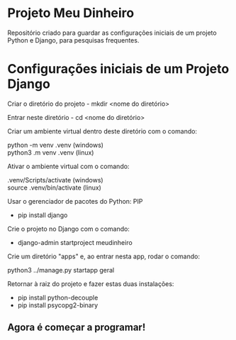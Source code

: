 # Projeto Meu Dinheiro

<p>Repositório criado para guardar as configurações iniciais de um projeto Python e Django, para pesquisas frequentes.</p>

# Configurações iniciais de um Projeto Django

Criar o diretório do projeto - mkdir <nome do diretório>

Entrar neste diretório - cd <nome do diretório>

<p>Criar um ambiente virtual dentro deste diretório com o comando:</p>
python -m venv .venv (windows)<br>
python3 .m venv .venv (linux)

<p>Ativar o ambiente virtual com o comando:</p>
.venv/Scripts/activate (windows)<br>
source .venv/bin/activate (linux)

Usar o gerenciador de pacotes do Python: PIP
- pip install django

Crie o projeto no Django com o comando:
- django-admin startproject meudinheiro

<p>Crie um diretório "apps" e, ao entrar nesta app, rodar o comando:</p>
python3 ../manage.py startapp geral

Retornar à raiz do projeto e fazer estas duas instalações:
- pip install python-decouple
- pip install psycopg2-binary

## Agora é começar a programar!